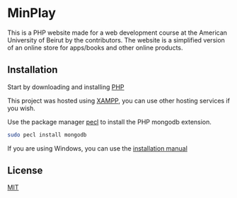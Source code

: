 # MinPlay

This is a PHP website made for a web development course at the American University of Beirut by the contributors. The website is a simplified version of an online store for apps/books and other online products.

## Installation

Start by downloading and installing [PHP](https://www.php.net/manual/en/install.php)

This project was hosted using [XAMPP](https://www.apachefriends.org/download.html), you can use other hosting services if you wish.

Use the package manager [pecl](https://pecl.php.net/) to install the PHP mongodb extension.

```bash
sudo pecl install mongodb
```
If you are using Windows, you can use the [installation manual](https://www.php.net/manual/en/mongodb.installation.windows.php)

## License
[MIT](https://choosealicense.com/licenses/mit/)